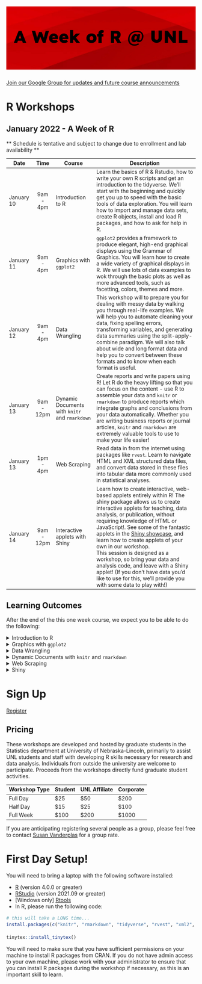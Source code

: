 ![A Week of R at UNL](header.png "fig:")
================

[Join our Google Group for updates and future course
announcements](mailto:R-at-UNL+subscribe@googlegroups.com?Subject=subscribe-github)

# R Workshops

## January 2022 - A Week of R

\*\* Schedule is tentative and subject to change due to enrollment and
lab availability \*\*

| Date       |    Time    | Course                                         | Description                                                                                                                                                                                                                                                                                                                                                                                                                                                                                                                                                                                                       |
|------------|:----------:|------------------------------------------------|-------------------------------------------------------------------------------------------------------------------------------------------------------------------------------------------------------------------------------------------------------------------------------------------------------------------------------------------------------------------------------------------------------------------------------------------------------------------------------------------------------------------------------------------------------------------------------------------------------------------|
| January 10 | 9am - 4pm  | Introduction to R                              | Learn the basics of R & Rstudio, how to write your own R scripts and get an introduction to the tidyverse. We’ll start with the beginning and quickly get you up to speed with the basic tools of data exploration. You will learn how to import and manage data sets, create R objects, install and load R packages, and how to ask for help in R.                                                                                                                                                                                                                                                               |
| January 11 | 9am - 4pm  | Graphics with `ggplot2`                        | `ggplot2` provides a framework to produce elegant, high-end graphical displays using the Grammar of Graphics. You will learn how to create a wide variety of graphical displays in R. We will use lots of data examples to wok through the basic plots as well as more advanced tools, such as facetting, colors, themes and more.                                                                                                                                                                                                                                                                                |
| January 12 | 9am - 4pm  | Data Wrangling                                 | This workshop will to prepare you for dealing with messy data by walking you through real-life examples. We will help you to automate cleaning your data, fixing spelling errors, transforming variables, and generating data summaries using the split-apply-combine paradigm. We will also talk about wide and long format data and help you to convert between these formats and to know when each format is useful.                                                                                                                                                                                           |
| January 13 | 9am - 12pm | Dynamic Documents with `knitr` and `rmarkdown` | Create reports and write papers using R! Let R do the heavy lifting so that you can focus on the content - use R to assemble your data and `knitr` or `rmarkdown` to produce reports which integrate graphs and conclusions from your data automatically. Whether you are writing business reports or journal articles, `knitr` and `rmarkdown` are extremely valuable tools to use to make your life easier!                                                                                                                                                                                                     |
| January 13 | 1pm - 4pm  | Web Scraping                                   | Read data in from the internet using packages like `rvest`. Learn to navigate HTML and XML structured data files, and convert data stored in these files into tabular data more commonly used in statistical analyses.                                                                                                                                                                                                                                                                                                                                                                                            |
| January 14 | 9am - 12pm | Interactive applets with Shiny                 | Learn how to create interactive, web-based applets entirely within R! The shiny package allows us to create interactive applets for teaching, data analysis, or publication, without requiring knowledge of HTML or JavaScript!. See some of the fantastic applets in the [Shiny showcase](https://shiny.rstudio.com/gallery/), and learn how to create applets of your own in our workshop.<br/>This session is designed as a workshop, so bring your data and analysis code, and leave with a Shiny applet! (If you don’t have data you’d like to use for this, we’ll provide you with some data to play with!) |

## Learning Outcomes

After the end of the this one week course, we expect you to be able to
do the following:

<details>
<summary>
Introduction to R
</summary>

-   Use R for scientific/statistical calculations
-   Be able to create or read in data
-   Be able to manipulate data using common patterns
-   Explore data set characteristics and calculate summary statistics
    for real data sets
-   Use the help functionality to find the functions you need to do what
    you want to do
-   Install, use, and search for helpful external packages

</details>
<details>
<summary>
Graphics with <code>ggplot2</code>
</summary>

-   Visualize data using the ggplot2 package
    -   create basic plots
    -   understand the layer system
    -   be able to structure complex graphics
-   Take a dataset and use static graphics to look for interesting
    features.
-   Know about some aspects of human perception and what to avoid when
    plotting data.

</details>
<details>
<summary>
Data Wrangling
</summary>

-   Read data into R from different formats
-   Investigate and work with different types of objects
-   Use `dplyr` verbs such as summarize, group_by, mutate, filter, and
    select to modify and summarize data
-   Use `tidyr` to convert data to wide and long formats, join related
    data sets, and clean messy data

</details>
<details>
<summary>
Dynamic Documents with <code>knitr</code> and <code>rmarkdown</code>
</summary>

-   Create documents that incorporate R code, R output, and text
-   Write documents using markdown or LaTeX
-   Use templates to structure markdown output into pdf, html, and docx
    formats
-   Create slides using markdown and/or LaTeX with R output

</details>
<details>
<summary>
Web Scraping
</summary>

-   Understand the structure of HTML web pages (DOM, tags, attributes)
-   Use CSS and XPATH to navigate HTML pages and select HTML nodes
-   Extract data from HTML nodes
-   Use APIs and other programmatic methods of accessing web-based data

</details>
<details>
<summary>
Shiny
</summary>

-   Design a user interface
-   Create R code to respond to interactive elements of the UI
-   Connect the user interface to reactive R code to create an
    interactive applet

</details>

# Sign Up

[Register](https://forms.gle/KXeetJvppY9uFuJv9)

## Pricing

These workshops are developed and hosted by graduate students in the
Statistics department at University of Nebraska-Lincoln, primarily to
assist UNL students and staff with developing R skills necessary for
research and data analysis. Individuals from outside the university are
welcome to participate. Proceeds from the workshops directly fund
graduate student activities.

| Workshop Type | Student | UNL Affiliate | Corporate |
|---------------|---------|---------------|-----------|
| Full Day      | $25     | $50           | $200      |
| Half Day      | $15     | $25           | $100      |
| Full Week     | $100    | $200          | $1000     |

If you are anticipating registering several people as a group, please
feel free to contact [Susan
Vanderplas](mailto:svanderplas2@unl.edu?subject=R%20Workshops%20Pricing)
for a group rate.

# First Day Setup!

You will need to bring a laptop with the following software installed:

-   [R](https://cloud.r-project.org/) (version 4.0.0 or greater)
-   [RStudio](https://www.rstudio.com/products/rstudio/download/#download)
    (version 2021.09 or greater)
-   \[Windows only\]
    [Rtools](https://cloud.r-project.org/bin/windows/Rtools/)
-   In R, please run the following code:

``` r
# this will take a LONG time...
install.packages(c("knitr", "rmarkdown", "tidyverse", "rvest", "xml2", "tinytex")) 

tinytex::install_tinytex()
```

You will need to make sure that you have sufficient permissions on your
machine to install R packages from CRAN. If you do not have admin access
to your own machine, please work with your administrator to ensure that
you can install R packages during the workshop if necessary, as this is
an important skill to learn.
